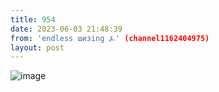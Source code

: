 ```yaml
---
title: 954
date: 2023-06-03 21:48:39
from: 'endless шизing ⍼' (channel1162404975)
layout: post
---
```


![image](photos/photo_91@03-06-2023_21-48-39.jpg)


